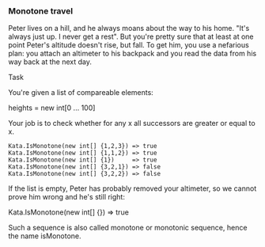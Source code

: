 ### Monotone travel

Peter lives on a hill, and he always moans about the way to his home. "It's always just up. I never get a rest". But you're pretty sure that at least at one point Peter's altitude doesn't rise, but fall. To get him, you use a nefarious plan: you attach an altimeter to his backpack and you read the data from his way back at the next day.

Task

You're given a list of compareable elements:

heights = new int[0 ... 100]

Your job is to check whether for any x all successors are greater or equal to x.
```
Kata.IsMonotone(new int[] {1,2,3}) => true
Kata.IsMonotone(new int[] {1,1,2}) => true
Kata.IsMonotone(new int[] {1})     => true
Kata.IsMonotone(new int[] {3,2,1}) => false
Kata.IsMonotone(new int[] {3,2,2}) => false
```
If the list is empty, Peter has probably removed your altimeter, so we cannot prove him wrong and he's still right:

Kata.IsMonotone(new int[] {}) => true

Such a sequence is also called monotone or monotonic sequence, hence the name isMonotone.


